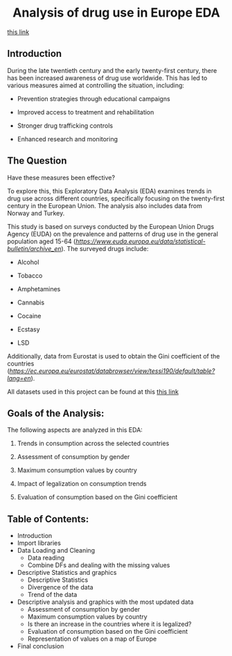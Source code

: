 # <center>**Analysis of drug use in Europe EDA**</center>

[this link](EDA/img/Cannabis_consumption_trend.png)


## Introduction

During the late twentieth century and the early twenty-first century, there has been increased awareness of drug use worldwide. This has led to various measures aimed at controlling the situation, including:

* Prevention strategies through educational campaigns

* Improved access to treatment and rehabilitation

* Stronger drug trafficking controls

* Enhanced research and monitoring

## The Question

Have these measures been effective?

To explore this, this Exploratory Data Analysis (EDA) examines trends in drug use across different countries, specifically focusing on the twenty-first century in the European Union. The analysis also includes data from Norway and Turkey.

This study is based on surveys conducted by the European Union Drugs Agency (EUDA) on the prevalence and patterns of drug use in the general population aged 15-64 (*https://www.euda.europa.eu/data/statistical-bulletin/archive_en*). The surveyed drugs include:

* Alcohol

* Tobacco

* Amphetamines

* Cannabis

* Cocaine

* Ecstasy

* LSD

Additionally, data from Eurostat is used to obtain the Gini coefficient of the countries (*https://ec.europa.eu/eurostat/databrowser/view/tessi190/default/table?lang=en*).

All datasets used in this project can be found at this [this link](EDA/Own_projet)

## Goals of the Analysis:

The following aspects are analyzed in this EDA:

1. Trends in consumption across the selected countries

2. Assessment of consumption by gender

3. Maximum consumption values by country

4. Impact of legalization on consumption trends

5. Evaluation of consumption based on the Gini coefficient

## Table of Contents:

* Introduction
* Import libraries
* Data Loading and Cleaning
    - Data reading
    - Combine DFs and dealing with the missing values
* Descriptive Statistics and graphics
    - Descriptive Statistics
    - Divergence of the data
    - Trend of the data
* Descriptive analysis and graphics with the most updated data
    - Assessment of consumption by gender
    - Maximum consumption values by country
    - Is there an increase in the countries where it is legalized?
    - Evaluation of consumption based on the Gini coefficient
    - Representation of values on a map of Europe
* Final conclusion